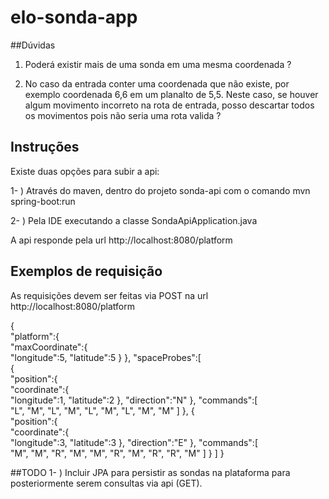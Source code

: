 # elo-sonda-app

##Dúvidas
1. Poderá existir mais de uma sonda em uma mesma coordenada ?

2. No caso da entrada conter uma coordenada que não existe, por exemplo coordenada 6,6 em um planalto de 5,5. Neste caso, se houver algum movimento incorreto na rota de entrada, posso descartar todos os movimentos pois não seria uma rota valida ?

## Instruções
Existe duas opções para subir a api:

1- ) Através do maven, dentro do projeto sonda-api com o comando mvn spring-boot:run

2- ) Pela IDE executando a classe SondaApiApplication.java

A api responde pela url http://localhost:8080/platform

## Exemplos de requisição

As requisições devem ser feitas via POST na url http://localhost:8080/platform

{  
   "platform":{  
      "maxCoordinate":{  
         "longitude":5,
         "latitude":5
      }
   },
   "spaceProbes":[  
      {  
         "position":{  
            "coordinate":{  
               "longitude":1,
               "latitude":2
            },
            "direction":"N"
         },
         "commands":[  
            "L",
            "M",
            "L",
            "M",
            "L",
            "M",
            "L",
            "M",
            "M"
         ]
      },
  {  
         "position":{  
            "coordinate":{  
               "longitude":3,
               "latitude":3
            },
            "direction":"E"
         },
         "commands":[  
            "M",
            "M",
            "R",
            "M",
            "M",
            "R",
            "M",
            "R",
            "R",
            "M"
         ]
      }
   ]
}

##TODO
1- ) Incluir JPA para persistir as sondas na plataforma para posteriormente serem consultas via api (GET).
